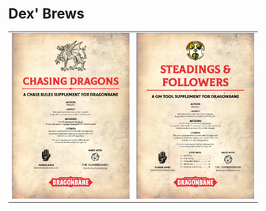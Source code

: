 # Dex' Brews

|     |     |
|:---:|:---:|
| [![](./thumbs/Dragonbane%20-%20Chases%20-%20cover.png)](./pdf/Dragonbane%20-%20Chases.pdf) | [![](./thumbs/Dragonbane%20-%20Steadings%20&%20Followers%20-%20p1.png)](./pdf/Dragonbane%20-%20Steadings%20%26%20Followers.pdf) |
